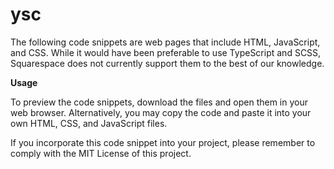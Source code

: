 # ysc

The following code snippets are web pages that include HTML, JavaScript, and CSS. While it would have been preferable to use TypeScript and SCSS, Squarespace does not currently support them to the best of our knowledge.

**Usage**

To preview the code snippets, download the files and open them in your web browser. Alternatively, you may copy the code and paste it into your own HTML, CSS, and JavaScript files.

If you incorporate this code snippet into your project, please remember to comply with the MIT License of this project.
